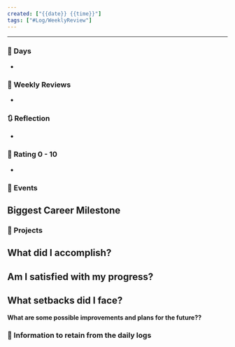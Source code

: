 ```yaml
---
created: ["{{date}} {{time}}"]
tags: ["#Log/WeeklyReview"]
---
```

___

### 📅 Days
- 

### 📑 Weekly Reviews
- 

### 🔃 Reflection
- 
### 💯 Rating 0 - 10
- 
### 📜 Events
**Biggest Career Milestone**
- 
### 📃 Projects
**What did I accomplish?**
- 
**Am I satisfied with my progress?**
- 
**What setbacks did I face?**
- 
**What are some possible improvements and plans for the future??**

### 💾 Information to retain from the daily logs